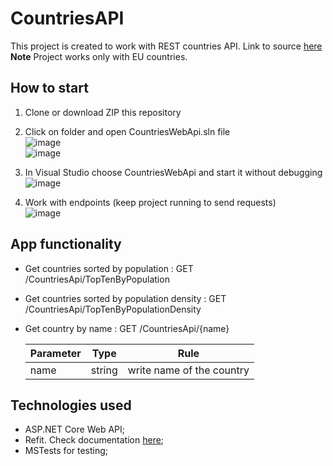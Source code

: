 # CountriesAPI
This project is created to work with REST countries API. Link to source [here](https://restcountries.com)
**Note** Project works only with EU countries.

## How to start<br>
1. Clone or download ZIP this repository<br>
2. Click on folder and open CountriesWebApi.sln file<br>
  ![image](https://user-images.githubusercontent.com/108615436/205511389-53129d8f-17cd-4e33-ada3-77501b72ae7a.png)<br>
  ![image](https://user-images.githubusercontent.com/108615436/205511249-52c986c7-4551-4f6a-85a1-94e4a450c8ba.png)<br>

3. In Visual Studio choose CountriesWebApi and start it without debugging<br>
  ![image](https://user-images.githubusercontent.com/108615436/205511307-df15d4bf-ed74-428b-a5b5-e7811c742cc3.png)

4. Work with endpoints (keep project running to send requests) <br>
  ![image](https://user-images.githubusercontent.com/108615436/205511362-d5c0e70f-63b7-4be3-8886-237e440575cc.png)

## App functionality<br>

* Get countries sorted by population : GET /CountriesApi/TopTenByPopulation<br>
* Get countries sorted by population density : GET /CountriesApi/TopTenByPopulationDensity<br>
* Get country by name : GET /CountriesApi/{name}<br> 

  | Parameter      | Type          | Rule                               |
  | -------------  | ------------- | -----------------------------------|
  | name             | string        | write name of the country                    |
 
## Technologies used<br>

* ASP.NET Core Web API;
* Refit. Check documentation [here](https://github.com/reactiveui/refit);
* MSTests for testing;

